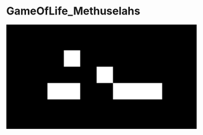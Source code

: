 # GameOfLife_Methuselahs

![alt text](https://raw.githubusercontent.com/dirediredock/GameOfLife_Methuselahs/main/Images/Acorn.png)
